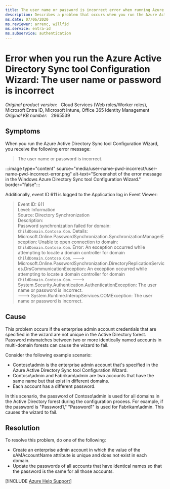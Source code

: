 ```yaml
---
title: The user name or password is incorrect error when running Azure Active Directory Sync tool Configuration Wizard
description: Describes a problem that occurs when you run the Azure Active Directory Sync tool Configuration Wizard, and event ID 611 is logged to the Application log in Event Viewer. Provides a resolution.
ms.date: 07/06/2020
ms.reviewer: arrenc, willfid
ms.service: entra-id
ms.subservice: authentication
---
```

# Error when you run the Azure Active Directory Sync tool Configuration Wizard: The user name or password is incorrect

_Original product version:_ &nbsp; Cloud Services (Web roles/Worker roles), Microsoft Entra ID, Microsoft Intune, Office 365 Identity Management  
_Original KB number:_ &nbsp; 2965539

## Symptoms

When you run the Azure Active Directory Sync tool Configuration Wizard, you receive the following error message:

> The user name or password is incorrect.

:::image type="content" source="media/user-name-pwd-incorrect/user-name-pwd-incorrect-error.png" alt-text="Screenshot of the error message in the Windows Azure Directory Sync tool Configuration Wizard." border="false":::

Additionally, event ID 611 is logged to the Application log in Event Viewer:

> Event ID: 611  
> Level: Information  
> Source: Directory Synchronization  
> Description:  
Password synchronization failed for domain: `ChildDomain.Contoso.Com`. Details:
Microsoft.Online.PasswordSynchronization.SynchronizationManagerException: Unable to open connection to domain: `ChildDomain.Contoso.Com`. Error: An exception occurred while attempting to locate a domain controller for domain `ChildDomain.Contoso.Com`. ---> Microsoft.Online.PasswordSynchronization.DirectoryReplicationServices.DrsCommunicationException: An exception occurred while attempting to locate a domain controller for domain `ChildDomain.Contoso.Com`. ---> System.Security.Authentication.AuthenticationException: The user name or password is incorrect.  
> ---> System.Runtime.InteropServices.COMException: The user name or password is incorrect.

## Cause

This problem occurs if the enterprise admin account credentials that are specified in the wizard are not unique in the Active Directory forest. Password mismatches between two or more identically named accounts in multi-domain forests can cause the wizard to fail.

Consider the following example scenario:

- Contoso\admin is the enterprise admin account that's specified in the Azure Active Directory Sync tool Configuration Wizard.
- Contoso\admin and Fabrikam\admin are two accounts that have the same name but that exist in different domains.
- Each account has a different password.

In this scenario, the password of Contoso\admin is used for all domains in the Active Directory forest during the configuration process. For example, if the password is "Password1," "Password1" is used for Fabrikam\admin. This causes the wizard to fail.

## Resolution

To resolve this problem, do one of the following:

- Create an enterprise admin account in which the value of the sAMAccountName attribute is unique and does not exist in each domain.
- Update the passwords of all accounts that have identical names so that the password is the same for all those accounts.

[!INCLUDE [Azure Help Support](../../includes/azure-help-support.md)]
